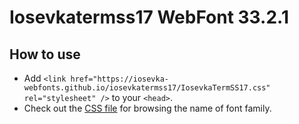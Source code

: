 # Iosevkatermss17 WebFont 33.2.1

## How to use

- Add `<link href="https://iosevka-webfonts.github.io/iosevkatermss17/IosevkaTermSS17.css" rel="stylesheet" />` to your `<head>`.
- Check out the [CSS file](./IosevkaTermSS17.css) for browsing the name of font family.
